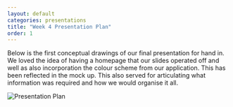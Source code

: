 ```yaml
---
layout: default
categories: presentations
title: "Week 4 Presentation Plan"
order: 1
---
```


Below is the first conceptual drawings of our final presentation for hand in. We loved the idea of having a homepage that our slides operated off and well as also incorporation the colour scheme from our application. This has been reflected in the mock up. This also served for articulating what information was required and how we would organise it all.

![Presentation Plan]({{site.imageurl}}/presentation-plan.jpg)
